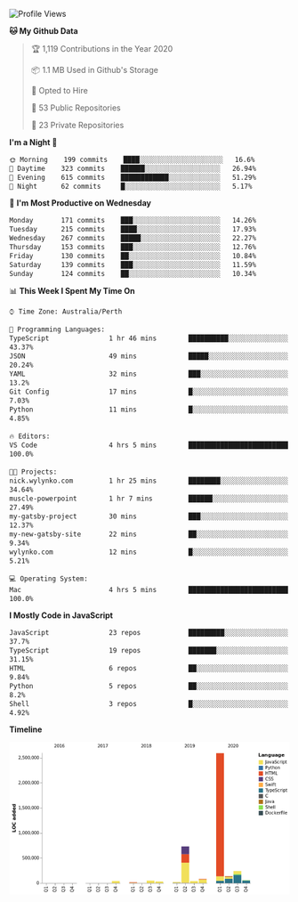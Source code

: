 <!--START_SECTION:waka-->
![Profile Views](http://img.shields.io/badge/Profile%20Views-0-blue)

**🐱 My Github Data** 

> 🏆 1,119 Contributions in the Year 2020
 > 
> 📦 1.1 MB Used in Github's Storage 
 > 
> 💼 Opted to Hire
 > 
> 📜 53 Public Repositories
 > 
> 🔑 23 Private Repositories 

**I'm a Night 🦉** 

```text
🌞 Morning    199 commits    ████░░░░░░░░░░░░░░░░░░░░░   16.6% 
🌆 Daytime    323 commits    ██████░░░░░░░░░░░░░░░░░░░   26.94% 
🌃 Evening    615 commits    ████████████░░░░░░░░░░░░░   51.29% 
🌙 Night      62 commits     █░░░░░░░░░░░░░░░░░░░░░░░░   5.17%

```
📅 **I'm Most Productive on Wednesday** 

```text
Monday       171 commits    ███░░░░░░░░░░░░░░░░░░░░░░   14.26% 
Tuesday      215 commits    ████░░░░░░░░░░░░░░░░░░░░░   17.93% 
Wednesday    267 commits    █████░░░░░░░░░░░░░░░░░░░░   22.27% 
Thursday     153 commits    ███░░░░░░░░░░░░░░░░░░░░░░   12.76% 
Friday       130 commits    ██░░░░░░░░░░░░░░░░░░░░░░░   10.84% 
Saturday     139 commits    ███░░░░░░░░░░░░░░░░░░░░░░   11.59% 
Sunday       124 commits    ██░░░░░░░░░░░░░░░░░░░░░░░   10.34%

```


📊 **This Week I Spent My Time On** 

```text
⌚︎ Time Zone: Australia/Perth

💬 Programming Languages: 
TypeScript               1 hr 46 mins        ██████████░░░░░░░░░░░░░░░   43.37% 
JSON                     49 mins             █████░░░░░░░░░░░░░░░░░░░░   20.24% 
YAML                     32 mins             ███░░░░░░░░░░░░░░░░░░░░░░   13.2% 
Git Config               17 mins             █░░░░░░░░░░░░░░░░░░░░░░░░   7.03% 
Python                   11 mins             █░░░░░░░░░░░░░░░░░░░░░░░░   4.85%

🔥 Editors: 
VS Code                  4 hrs 5 mins        █████████████████████████   100.0%

🐱‍💻 Projects: 
nick.wylynko.com         1 hr 25 mins        ████████░░░░░░░░░░░░░░░░░   34.64% 
muscle-powerpoint        1 hr 7 mins         ██████░░░░░░░░░░░░░░░░░░░   27.49% 
my-gatsby-project        30 mins             ███░░░░░░░░░░░░░░░░░░░░░░   12.37% 
my-new-gatsby-site       22 mins             ██░░░░░░░░░░░░░░░░░░░░░░░   9.34% 
wylynko.com              12 mins             █░░░░░░░░░░░░░░░░░░░░░░░░   5.21%

💻 Operating System: 
Mac                      4 hrs 5 mins        █████████████████████████   100.0%

```

**I Mostly Code in JavaScript** 

```text
JavaScript               23 repos            █████████░░░░░░░░░░░░░░░░   37.7% 
TypeScript               19 repos            ███████░░░░░░░░░░░░░░░░░░   31.15% 
HTML                     6 repos             ██░░░░░░░░░░░░░░░░░░░░░░░   9.84% 
Python                   5 repos             ██░░░░░░░░░░░░░░░░░░░░░░░   8.2% 
Shell                    3 repos             █░░░░░░░░░░░░░░░░░░░░░░░░   4.92%

```


**Timeline**

![Chart not found](https://raw.githubusercontent.com/NWylynko/NWylynko/master/charts/bar_graph.png) 


<!--END_SECTION:waka-->
